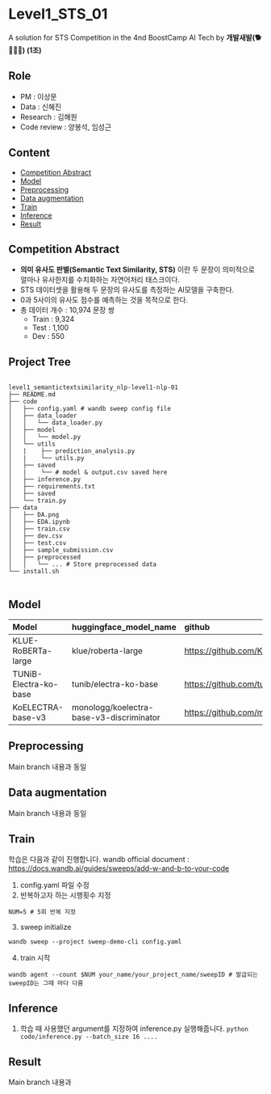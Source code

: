 # Level1_STS_01
A solution for STS Competition in the 4nd BoostCamp AI Tech by **개발새발(🐕🐾🐥🐾) (1조)**  


## Role
- PM : 이상문 <br>
- Data : 신혜진 <br>
- Research : 김해원 <br>
- Code review : 양봉석, 임성근 <br>


## Content
- [Competition Abstract](#competition-abstract)
- [Model](#model)
- [Preprocessing](#preprocessing)
- [Data augmentation](#data-augmentation)
- [Train](#train)
- [Inference](#inference)
- [Result](#result)


## Competition Abstract  
- **의미 유사도 판별(Semantic Text Similarity, STS)** 이란 두 문장이 의미적으로 얼마나 유사한지를 수치화하는 자연어처리 태스크이다.
- STS 데이터셋을 활용해 두 문장의 유사도를 측정하는 AI모델을 구축한다. 
- 0과 5사이의 유사도 점수를 예측하는 것을 목적으로 한다.
- 총 데이터 개수 : 10,974 문장 쌍
  - Train : 9,324
  - Test : 1,100
  - Dev : 550
  
## Project Tree
<pre>
<code>
level1_semantictextsimilarity_nlp-level1-nlp-01
├── README.md
├── code   
│   ├── config.yaml # wandb sweep config file
│   ├── data_loader
│   │   └── data_loader.py
│   ├── model
│   │   └── model.py
│   └── utils
│   |    ├── prediction_analysis.py
│   |    └── utils.py
│   ├── saved
│   |    └── # model & output.csv saved here
│   ├── inference.py
│   ├── requirements.txt
│   ├── saved
│   └── train.py
├── data
│   ├── DA.png
│   ├── EDA.ipynb
│   ├── train.csv
│   ├── dev.csv
│   ├── test.csv
│   ├── sample_submission.csv
│   ├── preprocessed 
│   │   └── ... # Store preprocessed data
└── install.sh
</code>
</pre>

## Model

|Model|huggingface_model_name|github|
|:---|:---|:---|
| KLUE-RoBERTa-large | klue/roberta-large | https://github.com/KLUE-benchmark/KLUE |
| TUNiB-Electra-ko-base | tunib/electra-ko-base | https://github.com/tunib-ai/tunib-electra |
| KoELECTRA-base-v3 | monologg/koelectra-base-v3-discriminator | https://github.com/monologg/KoELECTRA/blob/master/README_EN.md |<br>


## Preprocessing
Main branch 내용과 동일


## Data augmentation
Main branch 내용과 동일


## Train
학습은 다음과 같이 진행합니다.
wandb official document : https://docs.wandb.ai/guides/sweeps/add-w-and-b-to-your-code
1. config.yaml 파일 수정
2. 반복하고자 하는 시행횟수 지정
```
NUM=5 # 5회 반복 지정
```
3. sweep initialize
```
wandb sweep --project sweep-demo-cli config.yaml
```
4. train 시작
```
wandb agent --count $NUM your_name/your_project_name/sweepID # 발급되는 sweepID는 그때 마다 다름
```


## Inference
1. 학습 때 사용했던 argument를 지정하여 inference.py 실행해줍니다.
`python code/inference.py --batch_size 16 ....`


## Result
Main branch 내용과 
